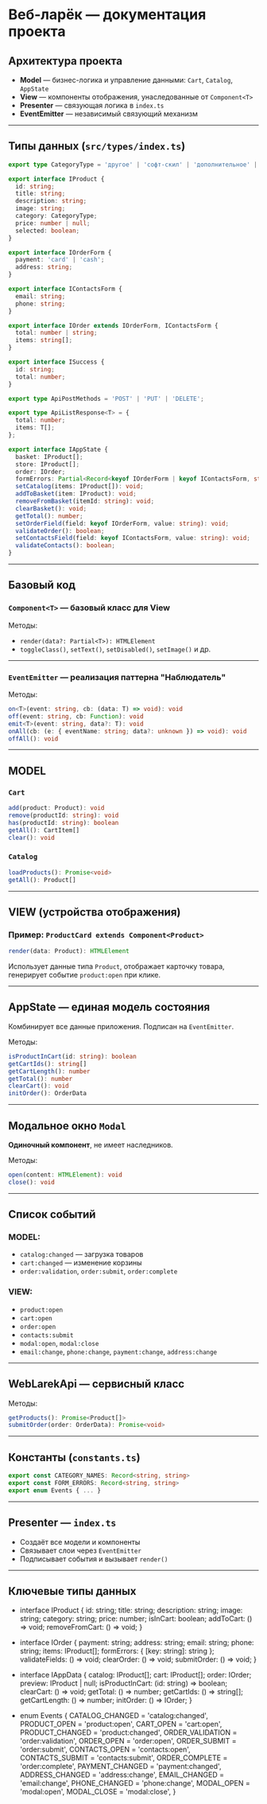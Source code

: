 #  **Веб-ларёк — документация проекта**


##  **Архитектура проекта**

* **Model** — бизнес-логика и управление данными: `Cart`, `Catalog`, `AppState`
* **View** — компоненты отображения, унаследованные от `Component<T>`
* **Presenter** — связующая логика в `index.ts`
* **EventEmitter** — независимый связующий механизм

---

## Типы данных (`src/types/index.ts`)

```ts
export type CategoryType = 'другое' | 'софт-скил' | 'дополнительное' | 'кнопка' | 'хард-скил';

export interface IProduct {
  id: string;
  title: string;
  description: string;
  image: string;
  category: CategoryType;
  price: number | null;
  selected: boolean;
}

export interface IOrderForm {
  payment: 'card' | 'cash';
  address: string;
}

export interface IContactsForm {
  email: string;
  phone: string;
}

export interface IOrder extends IOrderForm, IContactsForm {
  total: number | string;
  items: string[];
}

export interface ISuccess {
  id: string;
  total: number;
}

export type ApiPostMethods = 'POST' | 'PUT' | 'DELETE';

export type ApiListResponse<T> = {
  total: number;
  items: T[];
};

export interface IAppState {
  basket: IProduct[];
  store: IProduct[];
  order: IOrder;
  formErrors: Partial<Record<keyof IOrderForm | keyof IContactsForm, string>>;
  setCatalog(items: IProduct[]): void;
  addToBasket(item: IProduct): void;
  removeFromBasket(itemId: string): void;
  clearBasket(): void;
  getTotal(): number;
  setOrderField(field: keyof IOrderForm, value: string): void;
  validateOrder(): boolean;
  setContactsField(field: keyof IContactsForm, value: string): void;
  validateContacts(): boolean;
}
```

---

##  **Базовый код**

### **`Component<T>` — базовый класс для View**

Методы:

* `render(data?: Partial<T>): HTMLElement`
* `toggleClass()`, `setText()`, `setDisabled()`, `setImage()` и др.

---

### **`EventEmitter` — реализация паттерна "Наблюдатель"**

Методы:

```ts
on<T>(event: string, cb: (data: T) => void): void
off(event: string, cb: Function): void
emit<T>(event: string, data?: T): void
onAll(cb: (e: { eventName: string; data?: unknown }) => void): void
offAll(): void
```

---

##  **MODEL**

### **`Cart`**

```ts
add(product: Product): void
remove(productId: string): void
has(productId: string): boolean
getAll(): CartItem[]
clear(): void
```

### **`Catalog`**

```ts
loadProducts(): Promise<void>
getAll(): Product[]
```

---

##  **VIEW (устройства отображения)**

### Пример: **`ProductCard extends Component<Product>`**

```ts
render(data: Product): HTMLElement
```

Использует данные типа `Product`, отображает карточку товара, генерирует событие `product:open` при клике.

---

##  **AppState — единая модель состояния**

Комбинирует все данные приложения. Подписан на `EventEmitter`.

Методы:

```ts
isProductInCart(id: string): boolean
getCartIds(): string[]
getCartLength(): number
getTotal(): number
clearCart(): void
initOrder(): OrderData
```

---

##  **Модальное окно `Modal`**

**Одиночный компонент**, не имеет наследников.

Методы:

```ts
open(content: HTMLElement): void
close(): void
```

---

##  **Список событий**

### **MODEL:**

* `catalog:changed` — загрузка товаров
* `cart:changed` — изменение корзины
* `order:validation`, `order:submit`, `order:complete`

### **VIEW:**

* `product:open`
* `cart:open`
* `order:open`
* `contacts:submit`
* `modal:open`, `modal:close`
* `email:change`, `phone:change`, `payment:change`, `address:change`

---

##  **WebLarekApi — сервисный класс**

Методы:

```ts
getProducts(): Promise<Product[]>
submitOrder(order: OrderData): Promise<void>
```

---

##  **Константы (`constants.ts`)**

```ts
export const CATEGORY_NAMES: Record<string, string>
export const FORM_ERRORS: Record<string, string>
export enum Events { ... }
```

---

##  **Presenter — `index.ts`**

* Создаёт все модели и компоненты
* Связывает слои через `EventEmitter`
* Подписывает события и вызывает `render()`

---

## Ключевые типы данных

* interface IProduct {
    id: string;
    title: string;
    description: string;
    image: string;
    category: string;
    price: number;
    isInCart: boolean;
    addToCart: () => void;
    removeFromCart: () => void;
}

* interface IOrder {
    payment: string;
    address: string;
    email: string;
    phone: string;
    items: IProduct[];
    formErrors: { [key: string]: string };
    validateFields: () => void;
    clearOrder: () => void;
    submitOrder: () => void;
}

* interface IAppData {
    catalog: IProduct[];
    cart: IProduct[];
    order: IOrder;
    preview: IProduct | null;
    isProductInCart: (id: string) => boolean;
    clearCart: () => void;
    getTotal: () => number;
    getCartIds: () => string[];
    getCartLength: () => number;
    initOrder: () => IOrder;
}

* enum Events {
    CATALOG_CHANGED = 'catalog:changed',
    PRODUCT_OPEN = 'product:open',
    CART_OPEN = 'cart:open',
    PRODUCT_CHANGED = 'product:changed',
    ORDER_VALIDATION = 'order:validation',
    ORDER_OPEN = 'order:open',
    ORDER_SUBMIT = 'order:submit',
    CONTACTS_OPEN = 'contacts:open',
    CONTACTS_SUBMIT = 'contacts:submit',
    ORDER_COMPLETE = 'order:complete',
    PAYMENT_CHANGED = 'payment:changed',
    ADDRESS_CHANGED = 'address:change',
    EMAIL_CHANGED = 'email:change',
    PHONE_CHANGED = 'phone:change',
    MODAL_OPEN = 'modal:open',
    MODAL_CLOSE = 'modal:close',
}